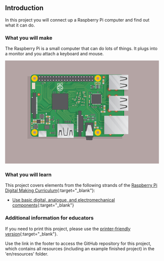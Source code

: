 ## Introduction

In this project you will connect up a Raspberry Pi computer and find out what it can do.


### What you will make

The Raspberry Pi is a small computer that can do lots of things. It plugs into a monitor and you attach a keyboard and mouse.

![screenshot](images/pi-plug-in.gif)


### What you will learn

This project covers elements from the following strands of the [Raspberry Pi Digital Making Curriculum](http://rpf.io/curriculum){:target="_blank"}:

+ [Use basic digital, analogue, and electromechanical components](https://curriculum.raspberrypi.org/physical-computing/creator/){:target="_blank"}

### Additional information for educators

If you need to print this project, please use the [printer-friendly version](https://projects.raspberrypi.org/en/projects/raspberry-pi-getting-started/print){:target="_blank"}.

Use the link in the footer to access the GitHub repository for this project, which contains all resources (including an example finished project) in the 'en/resources' folder.
